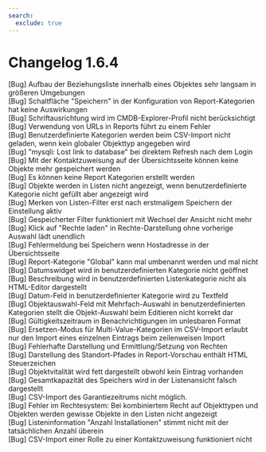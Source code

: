```yaml
---
search:
  exclude: true
---
```

# Changelog 1.6.4
<!-- cSpell:disable -->
<!-- markdownlint-disable MD052 -->
[Bug]           Aufbau der Beziehungsliste innerhalb eines Objektes sehr langsam in größeren Umgebungen<br>
[Bug]           Schaltfläche "Speichern" in der Konfiguration von Report-Kategorien hat keine Auswirkungen<br>
[Bug]           Schriftausrichtung wird im CMDB-Explorer-Profil nicht berücksichtigt<br>
[Bug]           Verwendung von URLs in Reports führt zu einem Fehler<br>
[Bug]           Benutzerdefinierte Kategorien werden beim CSV-Import nicht geladen, wenn kein globaler Objekttyp angegeben wird<br>
[Bug]           "mysqli: Lost link to database" bei direktem Refresh nach dem Login<br>
[Bug]           Mit der Kontaktzuweisung auf der Übersichtsseite können keine Objekte mehr gespeichert werden<br>
[Bug]           Es können keine Report Kategorien erstellt werden<br>
[Bug]           Objekte werden in Listen nicht angezeigt, wenn benutzerdefinierte Kategorie nicht gefüllt aber angezeigt wird<br>
[Bug]           Merken von Listen-Filter erst nach erstmaligem Speichern der Einstellung aktiv<br>
[Bug]           Gespeicherter Filter funktioniert mit Wechsel der Ansicht nicht mehr<br>
[Bug]           Klick auf "Rechte laden" in Rechte-Darstellung ohne vorherige Auswahl lädt unendlich<br>
[Bug]           Fehlermeldung bei Speichern wenn Hostadresse in der Übersichtsseite<br>
[Bug]           Report-Kategorie "Global" kann mal umbenannt werden und mal nicht<br>
[Bug]           Datumswidget wird in benutzerdefinierten Kategorie nicht geöffnet<br>
[Bug]           Beschreibung wird in benutzerdefinierten Listenkategorie nicht als HTML-Editor dargestellt<br>
[Bug]           Datum-Feld in benutzerdefinierter Kategorie wird zu Textfeld<br>
[Bug]           Objektauswahl-Feld mit Mehrfach-Auswahl in benutzerdefinierten Kategorien stellt die Objekt-Auswahl beim Editieren nicht korrekt dar<br>
[Bug]           Gültigkeitszeitraum in Benachrichtigungen im unlesbaren Format<br>
[Bug]           Ersetzen-Modus für Multi-Value-Kategorien im CSV-Import erlaubt nur den Import eines einzelnen Eintrags beim zeilenweisen Import<br>
[Bug]           Fehlerhafte Darstellung und Ermittlung/Setzung von Rechten<br>
[Bug]           Darstellung des Standort-Pfades in Report-Vorschau enthält HTML Steuerzeichen<br>
[Bug]           Objektvitalität wird fett dargestellt obwohl kein Eintrag vorhanden<br>
[Bug]           Gesamtkapazität des Speichers wird in der Listenansicht falsch dargestellt<br>
[Bug]           CSV-Import des Garantiezeitrums nicht möglich.<br>
[Bug]           Fehler im Rechtesystem: Bei kombiniertem Recht auf Objekttypen und Objekten werden gewisse Objekte in den Listen nicht angezeigt<br>
[Bug]           Listeninformation "Anzahl Installationen" stimmt nicht mit der tatsächlichen Anzahl überein<br>
[Bug]           CSV-Import einer Rolle zu einer Kontaktzuweisung funktioniert nicht<br>
